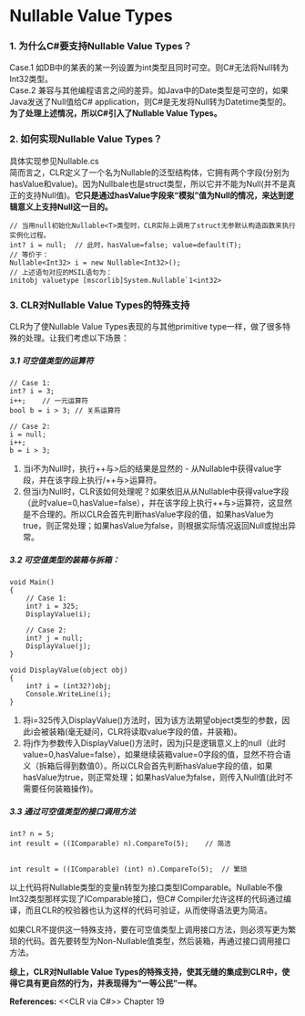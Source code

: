 # Nullable Value Types

### 1. 为什么C#要支持Nullable Value Types？

Case.1 如DB中的某表的某一列设置为int类型且同时可空。则C#无法将Null转为Int32类型。\
Case.2
兼容与其他编程语言之间的差异。如Java中的Date类型是可空的，如果Java发送了Null值给C# application，则C#是无发将Null转为Datetime类型的。\
**为了处理上述情况，所以C#引入了Nullable Value Types。**

### 2. 如何实现Nullable Value Types？

具体实现参见Nullable.cs\
简而言之，CLR定义了一个名为Nullable的泛型结构体，它拥有两个字段(分别为hasValue和value)。因为Nullbale<T>也是struct类型，所以它并不能为Null(并不是真正的支持Null值)。**它只是通过hasValue字段来“模拟”值为Null的情况，来达到逻辑意义上支持Null这一目的。**

```
// 当用null初始化Nullable<T>类型时，CLR实际上调用了struct无参默认构造函数来执行实例化过程。
int? i = null;	// 此时，hasValue=false; value=default(T);
// 等价于：
Nullable<Int32> i = new Nullable<Int32>();
// 上述语句对应的MSIL语句为：
initobj valuetype [mscorlib]System.Nullable`1<int32>
```

### 3. CLR对Nullable Value Types的特殊支持
CLR为了使Nullable Value Types表现的与其他primitive type一样，做了很多特殊的处理。让我们考虑以下场景：

##### 3.1 可空值类型的运算符
```
// Case 1:
int? i = 3;
i++;	// 一元运算符
bool b = i > 3;	// 关系运算符

// Case 2:
i = null;
i++;
b = i > 3;
```
1. 当i不为Null时，执行++与>后的结果是显然的 - 从Nullable<T>中获得value字段，并在该字段上执行/++与>运算符。
2. 但当i为Null时，CLR该如何处理呢？如果依旧从从Nullable<T>中获得value字段（此时value=0,hasValue=false），并在该字段上执行++与>运算符，这显然是不合理的。所以CLR会首先判断hasValue字段的值，如果hasValue为true，则正常处理；如果hasValue为false，则根据实际情况返回Null或抛出异常。

##### 3.2 可空值类型的装箱与拆箱：
```
void Main()
{
	// Case 1:
	int? i = 325;
	DisplayValue(i);
	
	// Case 2:
	int? j = null;
	DisplayValue(j);
}

void DisplayValue(object obj)
{
	int? i = (int32?)obj;
	Console.WriteLine(i);
}
```
1. 将i=325传入DisplayValue()方法时，因为该方法期望object类型的参数，因此i会被装箱(毫无疑问，CLR将读取value字段的值，并装箱)。
2. 将j作为参数传入DisplayValue()方法时，因为j只是逻辑意义上的null（此时value=0,hasValue=false），如果继续装箱value=0字段的值，显然不符合语义（拆箱后得到数值0）。所以CLR会首先判断hasValue字段的值，如果hasValue为true，则正常处理；如果hasValue为false，则传入Null值(此时不需要任何装箱操作)。

##### 3.3 通过可空值类型的接口调用方法
```
int? n = 5;
int result = ((IComparable) n).CompareTo(5);	// 简洁


int result = ((IComparable) (int) n).CompareTo(5);	// 繁琐
```
以上代码将Nullable<Int32>类型的变量n转型为接口类型IComparable<Int32>。Nullable<T>不像Int32类型那样实现了IComparable接口，但C# Compiler允许这样的代码通过编译，而且CLR的校验器也认为这样的代码可验证，从而使得语法更为简洁。

如果CLR不提供这一特殊支持，要在可空值类型上调用接口方法，则必须写更为繁琐的代码。首先要转型为Non-Nullable值类型，然后装箱，再通过接口调用接口方法。


**综上，CLR对Nullable Value Types的特殊支持，使其无缝的集成到CLR中，使得它具有更自然的行为，并表现得为“一等公民”一样。**




**References:**
<<CLR via C#>> Chapter 19
